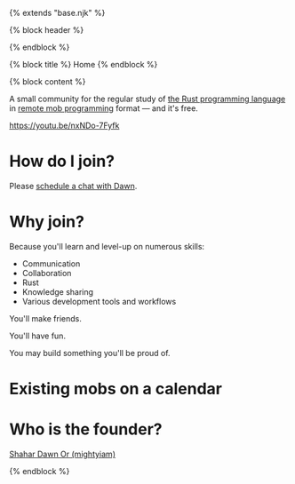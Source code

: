 {% extends "base.njk" %}

{% block header %}
<link href='https://cdn.jsdelivr.net/npm/fullcalendar@5.11.0/main.min.css' rel='stylesheet' />
<script src='https://cdn.jsdelivr.net/npm/fullcalendar@5.11.0/main.min.js'></script>
<script>
  window.__events = {{ data.events | safe }}
</script>
<script defer src='/index.js'></script>
{% endblock %}

{% block title %}
Home
{% endblock %}

{% block content %}

A small community for the regular study of [the Rust programming language][rust] in [remote mob programming] format — and it's free.

https://youtu.be/nxNDo-7Fyfk

# How do I join?

Please [schedule a chat with Dawn][schedule].

# Why join?

Because you'll learn and level-up on numerous skills:

- Communication
- Collaboration
- Rust
- Knowledge sharing
- Various development tools and workflows

You'll make friends.

You'll have fun.

You may build something you'll be proud of.

# Existing mobs on a calendar

<div id='calendar'></div>

# Who is the founder?

[Shahar Dawn Or (mightyiam)][mightyiam]

[schedule]: https://calendly.com/mightyiam
[rust]: https://www.rust-lang.org/
[remote mob programming]: https://remotemobprogramming.org/
[mightyiam]: https://github.com/mightyiam
[calendar]: https://calendar.google.com/calendar/u/0/embed?src=e7v8tv7rcfmp1mde6l8dhk9uts@group.calendar.google.com&mode=week&showTabs=0
[timezones]: https://en.wikipedia.org/wiki/List_of_tz_database_time_zones

{% endblock %}
